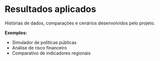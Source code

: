 # Resultados aplicados

Histórias de dados, comparações e cenários desenvolvidos pelo projeto.

**Exemplos:**

- Simulador de políticas públicas
- Análise de risco financeiro
- Comparativo de indicadores regionais

